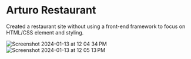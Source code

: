 # Arturo Restaurant
Created a restaurant site without using a front-end framework to focus on HTML/CSS element and styling. 

![Screenshot 2024-01-13 at 12 04 34 PM](https://github.com/laingk288/restaurant_rooftop/assets/135386431/4af74dc9-3926-4400-9468-ead91df7ba80)
![Screenshot 2024-01-13 at 12 05 13 PM](https://github.com/laingk288/restaurant_rooftop/assets/135386431/8e1b890e-905d-4794-9774-4c2d13000fdc)

